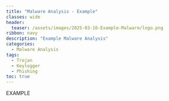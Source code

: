 ```yaml
---
title: "Malware Analysis - Example"
classes: wide
header:
  teaser: /assets/images/2025-03-16-Example-Malware/logo.png
ribbon: navy
description: "Example Malware Analysis"
categories:
  - Malware Analysis
tags:
  - Trojan
  - Keylogger
  - Phishing
toc: true
---
```

EXAMPLE
